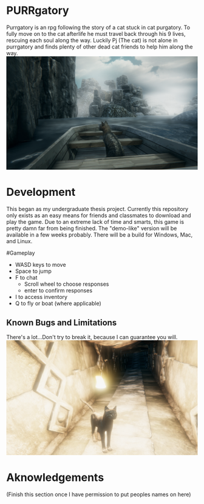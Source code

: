 # PURRgatory
Purrgatory is an rpg following the story of a cat stuck in cat purgatory.  To fully move on to the cat afterlife he must travel back through his 9 lives, rescuing each soul along the way. Luckily Pj (The cat) is not alone in purrgatory and finds plenty of other dead cat friends to help him along the way. ![Image](https://github.com/Hannnah1/PURRgatory/blob/main/Screen%20Shot%202021-04-19%20at%2012.52.07%20AM.png)

# Development
This began as my undergraduate thesis project. Currently this repository only exists as an easy means for friends and classmates to download and play the game.
Due to an extreme lack of time and smarts, this game is pretty damn far from being finished. The "demo-like" version will be available in a few weeks probably. There will be a build for Windows, Mac, and Linux.

#Gameplay
* WASD keys to move
* Space to jump
* F to chat
  * Scroll wheel to choose responses
  * enter to confirm responses  
* I to access inventory
* Q to fly or boat (where applicable)
## Known Bugs and Limitations
There's a lot...Don't try to break it, because I can guarantee you will.
![](https://github.com/Hannnah1/PURRgatory/blob/main/Screen%20Shot%202021-04-19%20at%2012.56.31%20AM.png)

# Aknowledgements
(Finish this section once I have permission to put peoples names on here)
